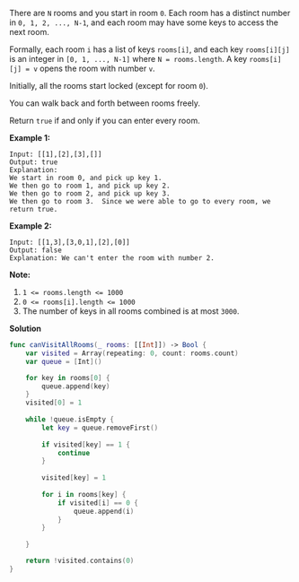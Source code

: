 There are `N` rooms and you start in room `0`. Each room has a distinct number in `0, 1, 2, ..., N-1`, and each room may have some keys to access the next room. 

Formally, each room `i` has a list of keys `rooms[i]`, and each key `rooms[i][j]` is an integer in `[0, 1, ..., N-1]` where `N = rooms.length`. A key `rooms[i][j] = v` opens the room with number `v`.

Initially, all the rooms start locked (except for room `0`). 

You can walk back and forth between rooms freely.

Return `true` if and only if you can enter every room.



**Example 1:**

```
Input: [[1],[2],[3],[]]
Output: true
Explanation:  
We start in room 0, and pick up key 1.
We then go to room 1, and pick up key 2.
We then go to room 2, and pick up key 3.
We then go to room 3.  Since we were able to go to every room, we return true.
```

**Example 2:**

```
Input: [[1,3],[3,0,1],[2],[0]]
Output: false
Explanation: We can't enter the room with number 2.
```

**Note:**

1. `1 <= rooms.length <= 1000`
2. `0 <= rooms[i].length <= 1000`
3. The number of keys in all rooms combined is at most `3000`.



**Solution**

```swift
func canVisitAllRooms(_ rooms: [[Int]]) -> Bool {
    var visited = Array(repeating: 0, count: rooms.count)
    var queue = [Int]()

    for key in rooms[0] {
        queue.append(key)
    }
    visited[0] = 1
    
    while !queue.isEmpty {
        let key = queue.removeFirst()
    
        if visited[key] == 1 {
            continue
        }
        
        visited[key] = 1
        
        for i in rooms[key] {
            if visited[i] == 0 {
                queue.append(i)
            }
        }
        
    }

    return !visited.contains(0)
}
```

